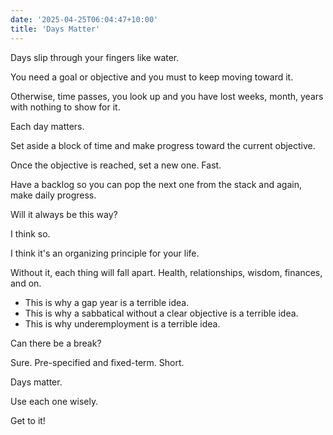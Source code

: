 ```yaml
---
date: '2025-04-25T06:04:47+10:00'
title: 'Days Matter'
---
```


Days slip through your fingers like water.

You need a goal or objective and you must to keep moving toward it.

Otherwise, time passes, you look up and you have lost weeks, month, years with nothing to show for it.

Each day matters.

Set aside a block of time and make progress toward the current objective.

Once the objective is reached, set a new one. Fast.

Have a backlog so you can pop the next one from the stack and again, make daily progress.

Will it always be this way?

I think so.

I think it's an organizing principle for your life.

Without it, each thing will fall apart. Health, relationships, wisdom, finances, and on.

* This is why a gap year is a terrible idea.
* This is why a sabbatical without a clear objective is a terrible idea.
* This is why underemployment is a terrible idea.

Can there be a break?

Sure. Pre-specified and fixed-term. Short.

Days matter.

Use each one wisely.

Get to it!